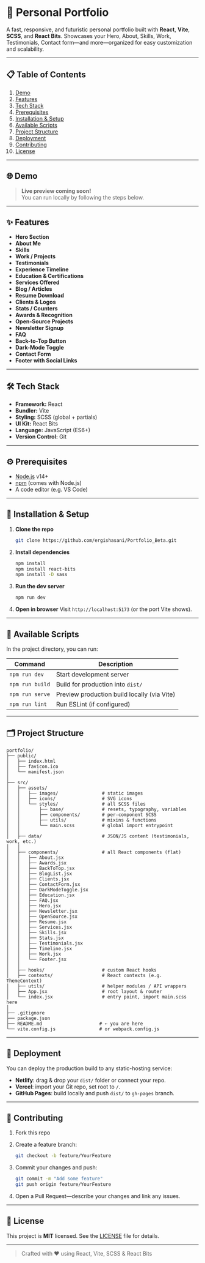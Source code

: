 # 🚀 Personal Portfolio

A fast, responsive, and futuristic personal portfolio built with **React**, **Vite**, **SCSS**, and **React Bits**. Showcases your Hero, About, Skills, Work, Testimonials, Contact form—and more—organized for easy customization and scalability.

---

## 📋 Table of Contents

1. [Demo](#-demo)
2. [Features](#-features)
3. [Tech Stack](#-tech-stack)
4. [Prerequisites](#-prerequisites)
5. [Installation & Setup](#-installation--setup)
6. [Available Scripts](#-available-scripts)
7. [Project Structure](#-project-structure)
8. [Deployment](#-deployment)
9. [Contributing](#-contributing)
10. [License](#-license)

---

## 🌐 Demo

> **Live preview coming soon!**  
> You can run locally by following the steps below.

---

## ✨ Features

- **Hero Section**
- **About Me**
- **Skills**
- **Work / Projects**
- **Testimonials**
- **Experience Timeline**
- **Education & Certifications**
- **Services Offered**
- **Blog / Articles**
- **Resume Download**
- **Clients & Logos**
- **Stats / Counters**
- **Awards & Recognition**
- **Open-Source Projects**
- **Newsletter Signup**
- **FAQ**
- **Back-to-Top Button**
- **Dark-Mode Toggle**
- **Contact Form**
- **Footer with Social Links**

---

## 🛠 Tech Stack

- **Framework:** React
- **Bundler:** Vite
- **Styling:** SCSS (global + partials)
- **UI Kit:** React Bits
- **Language:** JavaScript (ES6+)
- **Version Control:** Git

---

## ⚙️ Prerequisites

- [Node.js](https://nodejs.org/) v14+
- [npm](https://www.npmjs.com/) (comes with Node.js)
- A code editor (e.g. VS Code)

---

## 🔧 Installation & Setup

1. **Clone the repo**

   ```bash
   git clone https://github.com/ergishasani/Portfolio_Beta.git
   ```

2. **Install dependencies**

   ```bash
   npm install
   npm install react-bits
   npm install -D sass
   ```

3. **Run the dev server**

   ```bash
   npm run dev
   ```

4. **Open in browser**
   Visit `http://localhost:5173` (or the port Vite shows).

---

## 📜 Available Scripts

In the project directory, you can run:

| Command         | Description                                 |
| --------------- | ------------------------------------------- |
| `npm run dev`   | Start development server                    |
| `npm run build` | Build for production into `dist/`           |
| `npm run serve` | Preview production build locally (via Vite) |
| `npm run lint`  | Run ESLint (if configured)                  |

---

## 🗂 Project Structure

```
portfolio/
├── public/
│   ├── index.html
│   ├── favicon.ico
│   └── manifest.json
│
├── src/
│   ├── assets/
│   │   ├── images/                # static images
│   │   ├── icons/                 # SVG icons
│   │   └── styles/                # all SCSS files
│   │       ├── base/              # resets, typography, variables
│   │       ├── components/        # per-component SCSS
│   │       ├── utils/             # mixins & functions
│   │       └── main.scss          # global import entrypoint
│   │
│   ├── data/                      # JSON/JS content (testimonials, work, etc.)
│   │
│   ├── components/                # all React components (flat)
│   │   ├── About.jsx
│   │   ├── Awards.jsx
│   │   ├── BackToTop.jsx
│   │   ├── BlogList.jsx
│   │   ├── Clients.jsx
│   │   ├── ContactForm.jsx
│   │   ├── DarkModeToggle.jsx
│   │   ├── Education.jsx
│   │   ├── FAQ.jsx
│   │   ├── Hero.jsx
│   │   ├── Newsletter.jsx
│   │   ├── OpenSource.jsx
│   │   ├── Resume.jsx
│   │   ├── Services.jsx
│   │   ├── Skills.jsx
│   │   ├── Stats.jsx
│   │   ├── Testimonials.jsx
│   │   ├── Timeline.jsx
│   │   ├── Work.jsx
│   │   └── Footer.jsx
│   │
│   ├── hooks/                     # custom React hooks
│   ├── contexts/                  # React contexts (e.g. ThemeContext)
│   ├── utils/                     # helper modules / API wrappers
│   ├── App.jsx                    # root layout & router
│   └── index.jsx                  # entry point, import main.scss here
│
├── .gitignore
├── package.json
├── README.md                     # ← you are here
└── vite.config.js                # or webpack.config.js
```

---

## 🚀 Deployment

You can deploy the production build to any static-hosting service:

- **Netlify**: drag & drop your `dist/` folder or connect your repo.
- **Vercel**: import your Git repo, set root to `/`.
- **GitHub Pages**: build locally and push `dist/` to `gh-pages` branch.

---

## 🤝 Contributing

1. Fork this repo
2. Create a feature branch:

   ```bash
   git checkout -b feature/YourFeature
   ```

3. Commit your changes and push:

   ```bash
   git commit -m "Add some feature"
   git push origin feature/YourFeature
   ```

4. Open a Pull Request—describe your changes and link any issues.

---

## 📄 License

This project is **MIT** licensed. See the [LICENSE](LICENSE) file for details.

---

> Crafted with ❤️ using React, Vite, SCSS & React Bits

```

```
